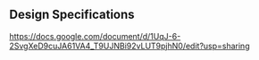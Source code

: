 <!---

This file is used to generate your project datasheet. Please fill in the information below and delete any unused
sections.

You can also include images in this folder and reference them in the markdown. Each image must be less than
512 kb in size, and the combined size of all images must be less than 1 MB.
-->

## Design Specifications

https://docs.google.com/document/d/1UqJ-6-2SvgXeD9cuJA61VA4_T9UJNBi92vLUT9pjhN0/edit?usp=sharing
